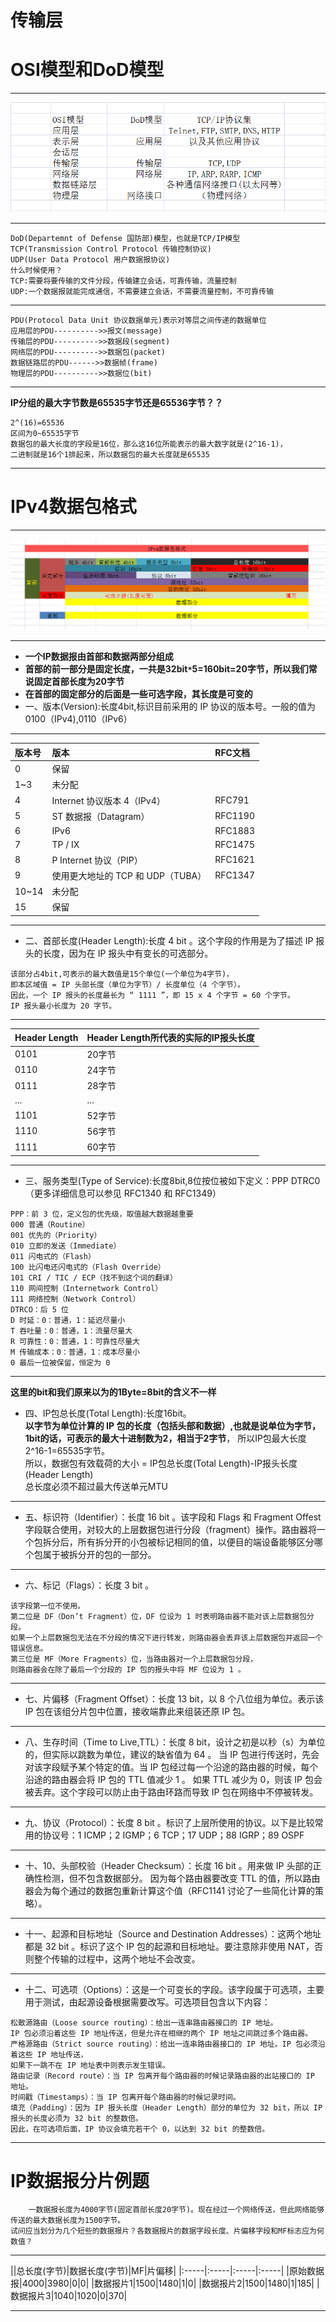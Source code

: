 # 传输层

# OSI模型和DoD模型
***
![](https://github.com/Harrdy2018/Graphic-Http/blob/master/OSI%20and%20DoD.png)
***
```
DoD(Departemnt of Defense 国防部)模型，也就是TCP/IP模型
TCP(Transmission Control Protocol 传输控制协议)
UDP(User Data Protocol 用户数据报协议)
什么时候使用？
TCP:需要将要传输的文件分段，传输建立会话，可靠传输，流量控制
UDP:一个数据报就能完成通信，不需要建立会话，不需要流量控制，不可靠传输
```

***
```
PDU(Protocol Data Unit 协议数据单元)表示对等层之间传递的数据单位
应用层的PDU---------->>报文(message)
传输层的PDU---------->>数据段(segment)
网络层的PDU---------->>数据包(packet)
数据链路层的PDU------>>数据帧(frame)
物理层的PDU---------->>数据位(bit)
```

***
**IP分组的最大字节数是65535字节还是65536字节？？**
```
2^(16)=65536    
区间为0~65535字节
数据包的最大长度的字段是16位，那么这16位所能表示的最大数字就是(2^16-1)，
二进制就是16个1排起来，所以数据包的最大长度就是65535
```

***
# IPv4数据包格式
***
![](https://github.com/Harrdy2018/Graphic-Http/blob/master/IPv4%20packet.png)
***
* **一个IP数据报由首部和数据两部分组成**
* **首部的前一部分是固定长度，一共是32bit`*`5=160bit=20字节，所以我们常说固定首部长度为20字节**
* **在首部的固定部分的后面是一些可选字段，其长度是可变的**
* 一、版本(Version):长度4bit,标识目前采用的 IP 协议的版本号。一般的值为 0100（IPv4),0110（IPv6）
***
|版本号|版本|RFC文档|
|:-----|:-----|:-----|
|0|保留||
|1~3|未分配||
|4|Internet 协议版本 4（IPv4）|RFC791|
|5|ST 数据报（Datagram）|RFC1190|
|6|IPv6|RFC1883|
|7|TP / IX|	RFC1475|
|8|P Internet 协议（PIP）|RFC1621|
|9|使用更大地址的 TCP 和 UDP（TUBA）|RFC1347|
|10~14|未分配||
|15|保留||
***

* 二、首部长度(Header Length):长度 4 bit 。这个字段的作用是为了描述 IP 报头的长度，因为在 IP 报头中有变长的可选部分。
```
该部分占4bit,可表示的最大数值是15个单位(一个单位为4字节)，
即本区域值 = IP 头部长度（单位为字节）/ 长度单位（4 个字节）。
因此，一个 IP 报头的长度最长为 “ 1111 ”，即 15 x 4 个字节 = 60 个字节。
IP 报头最小长度为 20 字节。
```
***
|Header Length|Header Length所代表的实际的IP报头长度|
|:-----|:-----|
|0101|20字节|
|0110|24字节|
|0111|28字节|
|...|...|
|1101|52字节|
|1110|56字节|
|1111|60字节|
***

* 三、服务类型(Type of Service):长度8bit,8位按位被如下定义：PPP DTRC0（更多详细信息可以参见 RFC1340 和 RFC1349）
```
PPP：前 3 位，定义包的优先级，取值越大数据越重要
000 普通（Routine）
001 优先的（Priority）
010 立即的发送（Immediate）
011 闪电式的（Flash）
100 比闪电还闪电式的（Flash Override）
101 CRI / TIC / ECP（找不到这个词的翻译）
110 网间控制（Internetwork Control）
111 网络控制（Network Control）
DTRCO：后 5 位
D 时延：0：普通，1：延迟尽量小
T 吞吐量：0：普通，1：流量尽量大
R 可靠性：0：普通，1：可靠性尽量大
M 传输成本：0：普通，1：成本尽量小
0 最后一位被保留，恒定为 0
```

***
**这里的bit和我们原来以为的1Byte=8bit的含义不一样**
* 四、IP包总长度(Total Length):长度16bit。<br>
**以字节为单位计算的 IP 包的长度（包括头部和数据）,也就是说单位为字节，1bit的话，可表示的最大十进制数为2，相当于2字节**，
所以IP包最大长度2^16-1=65535字节。<br>
所以，数据包有效载荷的大小 = IP包总长度(Total Length)-IP报头长度(Header Length)<br>
总长度必须不超过最大传送单元MTU

***
* 五、标识符（Identifier）：长度 16 bit 。该字段和 Flags 和 Fragment Offest 字段联合使用，对较大的上层数据包进行分段（fragment）操作。路由器将一个包拆分后，所有拆分开的小包被标记相同的值，以便目的端设备能够区分哪个包属于被拆分开的包的一部分。

***
* 六、标记（Flags）：长度 3 bit 。
```
该字段第一位不使用。
第二位是 DF（Don’t Fragment）位，DF 位设为 1 时表明路由器不能对该上层数据包分段。
如果一个上层数据包无法在不分段的情况下进行转发，则路由器会丢弃该上层数据包并返回一个错误信息。
第三位是 MF（More Fragments）位，当路由器对一个上层数据包分段，
则路由器会在除了最后一个分段的 IP 包的报头中将 MF 位设为 1 。
```

***
* 七、片偏移（Fragment Offset）：长度 13 bit，以 8 个八位组为单位。表示该 IP 包在该组分片包中位置，接收端靠此来组装还原 IP 包。

***
* 八、生存时间（Time to Live,TTL）：长度 8 bit，设计之初是以秒（s）为单位的，但实际以跳数为单位，建议的缺省值为 64 。
当 IP 包进行传送时，先会对该字段赋予某个特定的值。当 IP 包经过每一个沿途的路由器的时候，每个沿途的路由器会将 IP 包的 TTL 值减少 1 。
如果 TTL 减少为 0，则该 IP 包会被丢弃。这个字段可以防止由于路由环路而导致 IP 包在网络中不停被转发。

***
* 九、协议（Protocol）：长度 8 bit 。标识了上层所使用的协议。以下是比较常用的协议号：1 ICMP；2 IGMP；6 TCP；17 UDP；88 IGRP；89 OSPF 

***
* 十、10、头部校验（Header Checksum）：长度 16 bit 。用来做 IP 头部的正确性检测，但不包含数据部分。 因为每个路由器要改变 TTL 的值，所以路由器会为每个通过的数据包重新计算这个值（RFC1141 讨论了一些简化计算的策略）。

***
* 十一、起源和目标地址（Source and Destination Addresses）：这两个地址都是 32 bit 。标识了这个 IP 包的起源和目标地址。要注意除非使用 NAT，否则整个传输的过程中，这两个地址不会改变。

***
* 十二、可选项（Options）：这是一个可变长的字段。该字段属于可选项，主要用于测试，由起源设备根据需要改写。可选项目包含以下内容：
```
松散源路由（Loose source routing）：给出一连串路由器接口的 IP 地址。
IP 包必须沿着这些 IP 地址传送，但是允许在相继的两个 IP 地址之间跳过多个路由器。
严格源路由（Strict source routing）：给出一连串路由器接口的 IP 地址。IP 包必须沿着这些 IP 地址传送，
如果下一跳不在 IP 地址表中则表示发生错误。
路由记录（Record route）：当 IP 包离开每个路由器的时候记录路由器的出站接口的 IP 地址。
时间戳（Timestamps）：当 IP 包离开每个路由器的时候记录时间。
填充（Padding）：因为 IP 报头长度（Header Length）部分的单位为 32 bit，所以 IP 报头的长度必须为 32 bit 的整数倍。
因此，在可选项后面，IP 协议会填充若干个 0，以达到 32 bit 的整数倍。
```

***
# IP数据报分片例题
```
    一数据报长度为4000字节(固定首部长度20字节)。现在经过一个网络传送，但此网络能够传送的最大数据长度为1500字节。
试问应当划分为几个短些的数据报片？各数据报片的数据字段长度、片偏移字段和MF标志应为何数值？
```
***
||总长度(字节)|数据长度(字节)|MF|片偏移|
|:-----|:-----|:-----|:-----|
|原始数据报|4000|3980|0|0|
|数据报片1|1500|1480|1|0|
|数据报片2|1500|1480|1|185|
|数据报片3|1040|1020|0|370|
***
